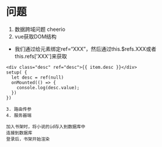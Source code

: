 # 问题
1. 数据跨域问题 cheerio
2. vue获取DOM结构
  - 我们通过给元素绑定ref=“XXX”，然后通过this.$refs.XXX或者this.refs['XXX']来获取

  ```
  <div class="desc" ref="desc">{{ item.desc }}</div>
  setup( {
    let desc = ref(null)
    onMounted(() => {
      console.log(desc.value);
    })
  })

3. 路由传参
4. 服务器端

加入书架时，将小说的id存入到数据库中
连接到数据库
登录后，书架开始渲染